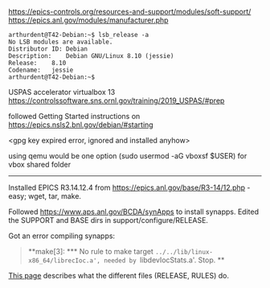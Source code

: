 https://epics-controls.org/resources-and-support/modules/soft-support/
https://epics.anl.gov/modules/manufacturer.php

```
arthurdent@T42-Debian:~$ lsb_release -a
No LSB modules are available.
Distributor ID:	Debian
Description:	Debian GNU/Linux 8.10 (jessie)
Release:	8.10
Codename:	jessie
arthurdent@T42-Debian:~$ 

```

USPAS accelerator virtualbox 13
https://controlssoftware.sns.ornl.gov/training/2019_USPAS/#prep


followed Getting Started instructions on 
https://epics.nsls2.bnl.gov/debian/#starting

<gpg key expired error, ignored and installed anyhow>

using qemu would be one option
(sudo usermod -aG vboxsf $USER) for vbox shared folder


---- 

Installed EPICS R3.14.12.4 from https://epics.anl.gov/base/R3-14/12.php - easy; wget, tar, make.

Followed https://www.aps.anl.gov/BCDA/synApps to install synapps. Edited the SUPPORT and BASE dirs in support/configure/RELEASE.

Got an error compiling synapps:

> **make[3]: *** No rule to make target `../../lib/linux-x86_64/librecIoc.a', needed by `libdevIocStats.a'.  Stop.
**

[This page](https://epics.anl.gov/base/R3-14/11-docs/README.html) describes what the different files (RELEASE, RULES) do. 




